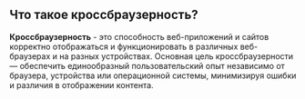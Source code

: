 ## Что такое кроссбраузерность?

**Кроссбраузерность** - это способность веб-приложений и сайтов корректно отображаться и функционировать в различных веб-браузерах и на разных устройствах. Основная цель кроссбраузерности — обеспечить единообразный пользовательский опыт независимо от браузера, устройства или операционной системы, минимизируя ошибки и различия в отображении контента.